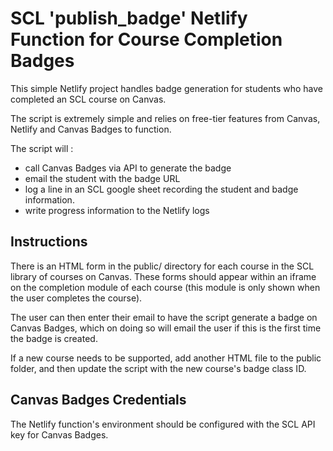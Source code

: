 # SCL 'publish_badge' Netlify Function for Course Completion Badges

This simple Netlify project handles badge generation for students who have completed an SCL course on Canvas.

The script is extremely simple and relies on free-tier features from Canvas, Netlify and Canvas Badges to function.

The script will :
- call Canvas Badges via API to generate the badge
- email the student with the badge URL
- log a line in an SCL google sheet recording the student and badge information.
- write progress information to the Netlify logs

## Instructions

There is an HTML form in the public/ directory for each course in the SCL library of courses on Canvas.
These forms should appear within an iframe on the completion module of each course (this module is only shown
when the user completes the course).

The user can then enter their email to have the script generate a badge on Canvas Badges, which on doing so 
will email the user if this is the first time the badge is created.

If a new course needs to be supported, add another HTML file to the public folder, and then update the script
with the new course's badge class ID.

## Canvas Badges Credentials    
The Netlify function's environment should be configured with the SCL API key for Canvas Badges.